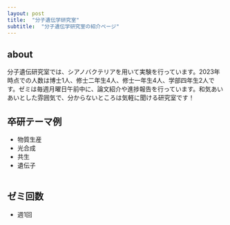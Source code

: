```yaml
---
layout: post
title:  "分子遺伝学研究室"
subtitle:  "分子遺伝学研究室の紹介ページ"
---
```


## about
分子遺伝研究室では、シアノバクテリアを用いて実験を行っています。2023年時点での人数は博士1人、修士二年生4人、修士一年生4人、学部四年生2人です。ゼミは毎週月曜日午前中に、論文紹介や進捗報告を行っています。和気あいあいとした雰囲気で、分からないところは気軽に聞ける研究室です！

## 卒研テーマ例
- 物質生産
- 光合成
- 共生
- 遺伝子
<br /><br />

## ゼミ回数
- 週1回
<br /><br />
